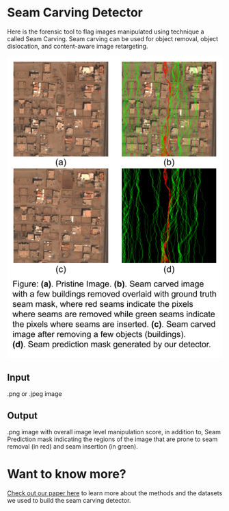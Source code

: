 # Seam Carving Detector

Here is the forensic tool to flag images manipulated using technique a called Seam Carving. Seam carving can be used for object removal, object dislocation, and content-aware image retargeting.

![bears](sc_figure.png)

## Input

.png or .jpeg image

## Output

.png image with overall image level manipulation score, in addition to, Seam Prediction mask indicating the regions of the image that are prone to seam removal (in red) and seam insertion (in green).


# Want to know more?

[Check out our paper here](https://openaccess.thecvf.com/content/CVPR2022W/WMF/papers/Gudavalli_SeeTheSeams_Localized_Detection_of_Seam_Carving_Based_Image_Forgery_in_CVPRW_2022_paper.pdf) to learn more about the methods and the datasets we used to build the seam carving detector.

